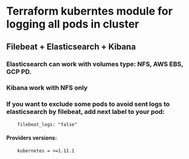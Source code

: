 # Terraform kuberntes module for logging all pods in cluster

## Filebeat + Elasticsearch + Kibana

### Elasticsearch can work with volumes type: NFS, AWS EBS, GCP PD.
### Kibana work with NFS only

### If you want to exclude some pods to avoid sent logs to elasticsearch by filebeat, add next label to your pod:
        filebeat_logs: "false"
        
#### Providers versions: 
        kubernetes = >=1.11.1
       